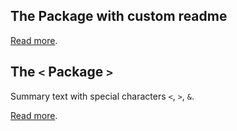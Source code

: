 <!-- markdownlint-disable -->

## The Package with custom readme

[Read more](<packages/package custom readme/CUSTOM.md>).

## The `<` Package `>`

Summary text with special characters `<`, `>`, `&`.

[Read more](<packages/package/README.md>).
